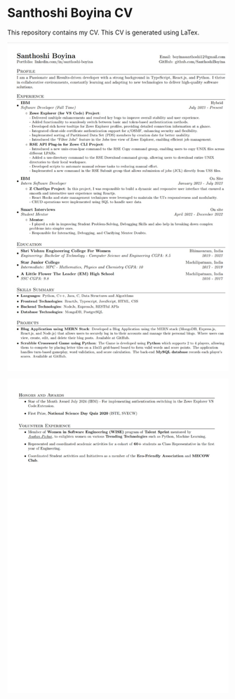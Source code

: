 # Santhoshi Boyina CV

This repository contains my CV. This CV is generated using LaTex.

![](images/ResumePage1.jpg)

![](images/ResuemPage2.jpg)